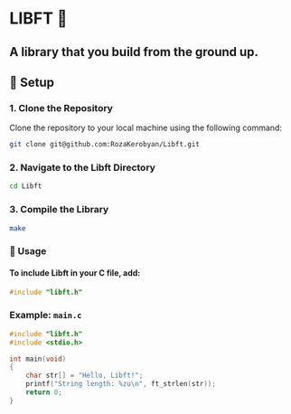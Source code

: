# LIBFT 📒

## A library that you build from the ground up. 
## 🚀 Setup

### 1. Clone the Repository
Clone the repository to your local machine using the following command:

``` bash
git clone git@github.com:RozaKerobyan/Libft.git
```

### 2. Navigate to the Libft Directory
``` bash
cd Libft
```

### 3. Compile the Library
``` bash
make
```

### 📌 Usage
#### To include Libft in your C file, add:
``` c
#include "libft.h"
```

### Example: `main.c`
``` c
#include "libft.h"
#include <stdio.h>

int main(void)
{
    char str[] = "Hello, Libft!";
    printf("String length: %zu\n", ft_strlen(str));
    return 0;
}
```
